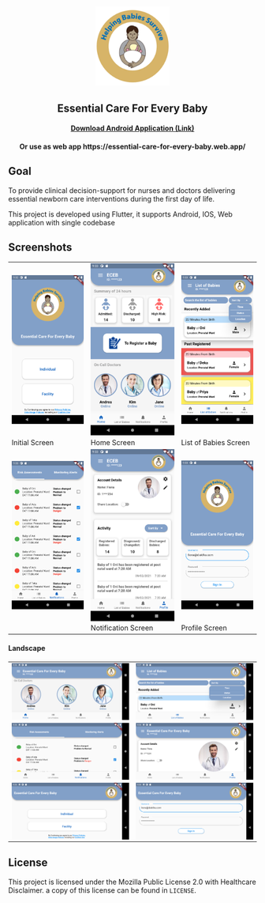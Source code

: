 <div align="center">
<p align="center"><img src="assets/mhbs.png" width="150"></p> 
<h2 align="center"><b>Essential Care For Every Baby</b></h2>
<h4><a href="https://gitlab.com/Darshpreet2000/Essential_Care_For_Every_Baby/-/jobs/1021717267/artifacts/raw/build/app/outputs/flutter-apk/app-release.apk">Download Android Application (Link)</a></h4>
<h4>Or 
use as web app https://essential-care-for-every-baby.web.app/</h4>
</div>

## Goal

To provide clinical decision-support for nurses and doctors delivering essential newborn care interventions during the first day of life. 

This project is developed using Flutter, it supports Android, IOS, Web application with single codebase

## Screenshots

|   |  | |
| ------ | ------ | ------ | 
|<img src="/screenshots/Initial.png"  align="top"> |  <img src="/screenshots/Home.png" align="top">| <img src="/screenshots/List_of_Babies.png" align="top"> |
| Initial Screen  |Home Screen  |List of Babies Screen  
 | <img src="/screenshots/Notification.png" align="top">| <img src="/screenshots/Profile.png" align="top">|<img src="/screenshots/Login.png" align="top">|
||Notification Screen  | Profile Screen | Login Screen|

#### Landscape 

|   |  | 
| ------ | ------ |  
| <img src="/screenshots/Home_Landscape.png" align="top"> | <img src="/screenshots/List_of_Babies_Landscape.png" align="top"> |
| <img src="/screenshots/Notification_Landscape.png" align="top">| <img src="/screenshots/Profile_Landscape.png" align="top">  | 
|<img src="/screenshots/Initial_Landscape.png" align="top">| <img src="/screenshots/Login_Landscape.png" align="top">||

## License

This project is licensed under the Mozilla Public License 2.0 with Healthcare Disclaimer. a copy of this license can be found in `LICENSE`.
